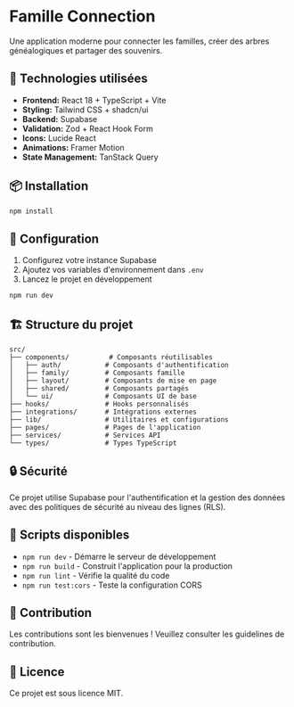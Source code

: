 
# Famille Connection

Une application moderne pour connecter les familles, créer des arbres généalogiques et partager des souvenirs.

## 🚀 Technologies utilisées

- **Frontend:** React 18 + TypeScript + Vite
- **Styling:** Tailwind CSS + shadcn/ui
- **Backend:** Supabase
- **Validation:** Zod + React Hook Form
- **Icons:** Lucide React
- **Animations:** Framer Motion
- **State Management:** TanStack Query

## 📦 Installation

```bash
npm install
```

## 🔧 Configuration

1. Configurez votre instance Supabase
2. Ajoutez vos variables d'environnement dans `.env`
3. Lancez le projet en développement

```bash
npm run dev
```

## 🏗️ Structure du projet

```
src/
├── components/          # Composants réutilisables
│   ├── auth/           # Composants d'authentification
│   ├── family/         # Composants famille
│   ├── layout/         # Composants de mise en page
│   ├── shared/         # Composants partagés
│   └── ui/             # Composants UI de base
├── hooks/              # Hooks personnalisés
├── integrations/       # Intégrations externes
├── lib/                # Utilitaires et configurations
├── pages/              # Pages de l'application
├── services/           # Services API
└── types/              # Types TypeScript
```

## 🔒 Sécurité

Ce projet utilise Supabase pour l'authentification et la gestion des données avec des politiques de sécurité au niveau des lignes (RLS).

## 📝 Scripts disponibles

- `npm run dev` - Démarre le serveur de développement
- `npm run build` - Construit l'application pour la production
- `npm run lint` - Vérifie la qualité du code
- `npm run test:cors` - Teste la configuration CORS

## 🤝 Contribution

Les contributions sont les bienvenues ! Veuillez consulter les guidelines de contribution.

## 📄 Licence

Ce projet est sous licence MIT.
